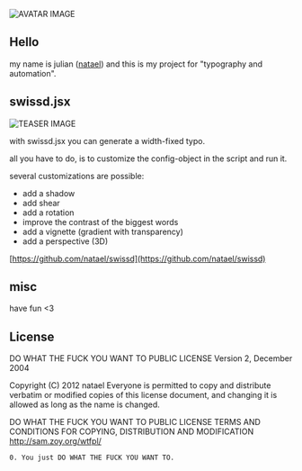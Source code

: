 ![AVATAR IMAGE](https://raw.github.com/fabiantheblind/auto-typo-adbe-id/gh-pages/assets/images/avatar/natael.png)

Hello
---
my name is julian ([natael](https://github.com/natael))
and this is my project for "typography and automation".

swissd.jsx
---
![TEASER IMAGE](https://raw.github.com/fabiantheblind/auto-typo-adbe-id/gh-pages/assets/images/teaser/a_teaser_natael.png)

with swissd.jsx you can generate a width-fixed typo.

all you have to do, is to customize the config-object
in the script and run it.

several customizations are possible:
+ add a shadow
+ add shear
+ add a rotation
+ improve the contrast of the biggest words
+ add a vignette (gradient with transparency)
+ add a perspective (3D)

[https://github.com/natael/swissd](https://github.com/natael/swissd)

misc
---
have fun <3

License
---

DO WHAT THE FUCK YOU WANT TO PUBLIC LICENSE
Version 2, December 2004

 Copyright (C) 2012 natael
 Everyone is permitted to copy and distribute verbatim or modified copies of this license document, and changing it is allowed as long as the name is changed.

DO WHAT THE FUCK YOU WANT TO PUBLIC LICENSE
TERMS AND CONDITIONS FOR COPYING, DISTRIBUTION AND MODIFICATION
http://sam.zoy.org/wtfpl/

`0. You just DO WHAT THE FUCK YOU WANT TO.  `
